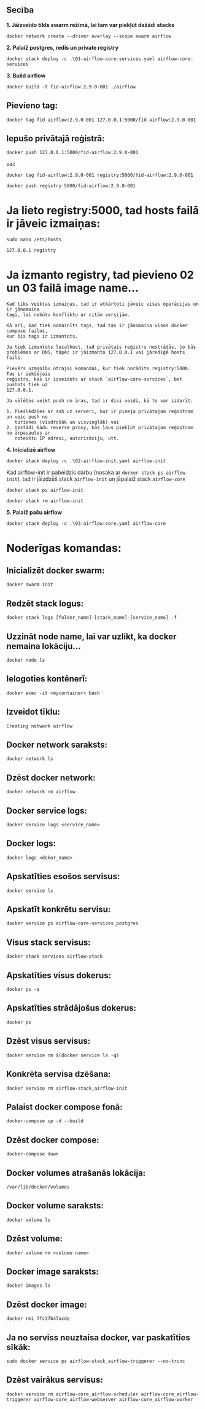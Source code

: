 ## Secība

**1. Jāizveido tīkls swarm režīmā, lai tam var piekļūt dažādi stacks**
```
docker network create --driver overlay --scope swarm airflow
```

**2. Palaiž postgres, redis un private registry**
```
docker stack deploy -c .\01-airflow-core-services.yaml airflow-core-services
```

**3. Build airflow**
```
docker build -t fid-airflow:2.9.0-001 ./airflow
```

## Pievieno tag:
```
docker tag fid-airflow:2.9.0-001 127.0.0.1:5000/fid-airflow:2.9.0-001
```

## Iepušo privātajā reģistrā:
```
docker push 127.0.0.1:5000/fid-airflow:2.9.0-001
```

vai:

```
docker tag fid-airflow:2.9.0-001 registry:5000/fid-airflow:2.9.0-001
```
```
docker push registry:5000/fid-airflow:2.9.0-001
```

# Ja lieto registry:5000, tad hosts failā ir jāveic izmaiņas:
```
sudo nano /etc/hosts
```
```
127.0.0.1 registry
```

# Ja izmanto registry, tad pievieno 02 un 03 failā image name...

```
Kad tiks veiktas izmaiņas, tad ir atkārtoti jāveic visas operācijas un ir jānomaina
tagi, lai nebūtu konfliktu ar citām versijām.

Kā arī, kad tiek nomainīts tags, tad tas ir jānomaina visos docker compose failos,
kur šis tags ir izmantots.

Ja tiek izmantots localhost, tad privātais reģistrs nestrādās, jo būs
problēmas ar DNS, tāpēc ir jāizmanto 127.0.0.1 vai jārediģē hosts fails.

Pievērs uzmanību otrajai komandai, kur tiek norādīts registry:5000. Tas ir iekšējais
reģistrs, kas ir izveidots ar stack `airflow-core-services`, bet pushots tiek uz
127.0.0.1.

Ja vēlētos veikt push no āras, tad ir divi veidi, kā to var izdarīt:

1. Pieslēdzies ar ssh uz serveri, kur ir pieeja privātajam reģistram un veic push no
   turienes (visdrošāk un visvieglāk) vai
2. Uzstādi kādu reverse proxy, kas ļaus piekļūt privātajam reģistram no ārpasaules ar
   noteiktu IP adresi, autorizāciju, utt.
```

**4. Inicializē airflow**
```
docker stack deploy -c .\02-airflow-init.yaml airflow-init

```

Kad airflow-init ir pabeidzis darbu (nosaka ar `docker stack ps airflow-init`), tad ir jāizdzēš stack `airflow-init` un jāpalaiž stack `airflow-core`

```
docker stack ps airflow-init
```
```
docker stack rm airflow-init
```

**5. Palaiž pašu airflow**
```
docker stack deploy -c .\03-airflow-core.yaml airflow-core
```

# Noderīgas komandas:

## Inicializēt docker swarm:
```
docker swarm init
```

## Redzēt stack logus:
```
docker stack logs [folder_name]-[stack_name]-[service_name] -f
```

## Uzzināt node name, lai var uzlikt, ka docker nemaina lokāciju...
```
docker node ls
```

## Ielogoties kontēnerī:
```
docker exec -it <mycontainer> bash
```

## Izveidot tīklu:
```
Creating network airflow
```

## Docker network saraksts:
```
docker network ls
```

## Dzēst docker network:
```
docker network rm airflow
```

## Docker service logs:
```
docker service logs <service_name>
```

## Docker logs:
```
docker logs <dokor_name>
```

## Apskatīties esošos servisus:
```
docker service ls
```

## Apskatīt konkrētu servisu:
```
docker service ps airflow-core-services_postgres
```

## Visus stack servisus:
```
docker stack services airflow-stack
```

## Apskatīties visus dokerus:
```
docker ps -a
```

## Apskatīties strādājošus dokerus:
```
docker ps
```

## Dzēst visus servisus:
```
docker service rm $(docker service ls -q)
```

## Konkrēta servisa dzēšana:
```
docker service rm airflow-stack_airflow-init
```

## Palaist docker compose fonā:
```
docker-compose up -d --build
```

## Dzēst docker compose:
```
docker-compose down
```

## Docker volumes atrašanās lokācija:
```
/var/lib/docker/volumes
```
## Docker volume saraksts:
```
docker volume ls
```
## Dzēst volume:
```
docker volume rm <volume name>
```

## Docker image saraksts:
```
docker images ls
```

## Dzēst docker image:
```
docker rmi 7fc37b47acde
```

## Ja no serviss neuztaisa docker, var paskatīties sīkāk:
```
sudo docker service ps airflow-stack_airflow-triggerer --no-trunc
```

## Dzēst vairākus servisus:
```
docker service rm airflow-core_airflow-scheduler airflow-core_airflow-triggerer airflow-core_airflow-webserver airflow-core_airflow-worker
```